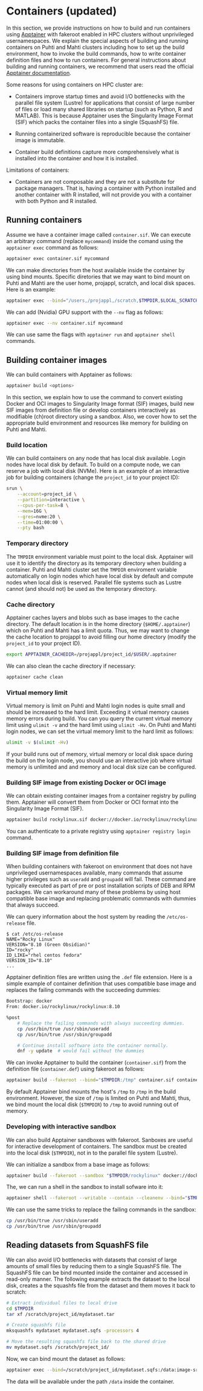 # Containers (updated)

In this section, we provide instructions on how to build and run containers using [Apptainer](https://apptainer.org/) with fakeroot enabled in HPC clusters without unprivileged usernamespaces.
We explain the special aspects of building and running containers on Puhti and Mahti clusters including how to set up the build environment, how to invoke the build commands, how to write container definition files and how to run containers.
For general instructions about building and running containers, we recommend that users read the official [Apptainer documentation](https://apptainer.org/docs/user/main/index.html).

Some reasons for using containers on HPC cluster are:

- Containers improve startup times and avoid I/O bottlenecks with the parallel file system (Lustre) for applications that consist of large number of files or load many shared libraries on startup (such as Python, R and MATLAB).
  This is because Apptainer uses the Singularity Image Format (SIF) which packs the container files into a single (SquashFS) file.

- Running containerized software is reproducible because the container image is immutable.

- Container build definitions capture more comprehensively what is installed into the container and how it is installed.

Limitations of containers:

- Containers are not composable and they are not a substitute for package managers.
  That is, having a container with Python installed and another container with R installed, will not provide you with a container with both Python and R installed.

## Running containers

Assume we have a container image called `container.sif`.
We can execute an arbitrary command (replace `mycommand`) inside the comand using the `apptainer exec` command as follows:

```bash
apptainer exec container.sif mycommand
```

We can make directories from the host available inside the container by using bind mounts.
Specific diretories that we may want to bind mount on Puhti and Mahti are the user home, projappl, scratch, and local disk spaces.
Here is an example:

```bash
apptainer exec --bind="/users,/projappl,/scratch,$TMPDIR,$LOCAL_SCRATCH" container.sif mycommand
```

We can add (Nvidia) GPU support with the `--nv` flag as follows:

```bash
apptainer exec --nv container.sif mycommand
```

We can use same the flags with `apptainer run` and `apptainer shell` commands.

## Building container images

We can build containers with Apptainer as follows:

```bash
apptainer build <options>
```

In this section, we explain how to use the command to convert existing Docker and OCI images to Singularity Image format (SIF) images, build new SIF images from definition file or develop containers interactively as modifiable (ch)root directory using a sandbox.
Also, we cover how to set the appropriate build environment and resources like memory for building on Puhti and Mahti.

### Build location

We can build containers on any node that has local disk available.
Login nodes have local disk by default.
To build on a compute node, we can reserve a job with local disk (NVMe).
Here is an example of an interactive job for building containers (change the `project_id` to your project ID):

```bash
srun \
    --account=project_id \
    --partition=interactive \
    --cpus-per-task=8 \
    --mem=16G \
    --gres=nvme:20 \
    --time=01:00:00 \
    --pty bash
```

### Temporary directory

The `TMPDIR` environment variable must point to the local disk.
Apptainer will use it to identify the directory as its temporary directory when building a container.
Puhti and Mahti cluster set the `TMPDIR` enviroment variable automatically on login nodes which have local disk by default and compute nodes when local disk is reserved.
Parallel file systems such as Lustre cannot (and should not) be used as the temporary directory.

### Cache directory

Apptainer caches layers and blobs such as base images to the cache directory.
The default location is in the home directory (`$HOME/.apptainer`) which on Puhti and Mahti has a limit quota.
Thus, we may want to change the cache location to projappl to avoid filling our home directory (modify the `project_id` to your project ID).

```bash
export APPTAINER_CACHEDIR=/projappl/project_id/$USER/.apptainer
```

We can also clean the cache directory if necessary:

```bash
apptainer cache clean
```

### Virtual memory limit

Virtual memory is limit on Puhti and Mahti login nodes is quite small and should be increased to the hard limit.
Exceeding it virtual memory causes memory errors during build.
You can you query the current virtual memory limit using `ulimit -v` and the hard limit using `ulimit -Hv`.
On Puhti and Mahti login nodes, we can set the virtual memory limit to the hard limit as follows:

```bash
ulimit -v $(ulimit -Hv)
```

If your build runs out of memory, virtual memory or local disk space during the build on the login node, you should use an interactive job where virtual memory is unlimited and and memory and local disk size can be configured.

### Building SIF image from existing Docker or OCI image

We can obtain existing container images from a container registry by pulling them.
Apptainer will convert them from Docker or OCI format into the Singularity Image Format (SIF).

```bash
apptainer build rockylinux.sif docker://docker.io/rockylinux/rockylinux:8
```

You can authenticate to a private registry using `apptainer registry login` command.

### Building SIF image from definition file

When building containers with fakeroot on environment that does not have unprivileged usernamespaces available, many commands that assume higher privileges such as `useradd` and `groupadd` will fail.
These command are typically executed as part of pre or post installation scripts of DEB and RPM packages.
We can workaround many of these problems by using host compatible base image and replacing problematic commands with dummies that always succeed.

We can query information about the host system by reading the `/etc/os-release` file.

```text
$ cat /etc/os-release
NAME="Rocky Linux"
VERSION="8.10 (Green Obsidian)"
ID="rocky"
ID_LIKE="rhel centos fedora"
VERSION_ID="8.10"
...
```

Apptainer definition files are written using the `.def` file extension.
Here is a simple example of container definition that uses compatible base image and replaces the failing commands with the succeeding dummies:

```sh title="container.def"
Bootstrap: docker
From: docker.io/rockylinux/rockylinux:8.10

%post
    # Replace the failing commands with always succeeding dummies.
    cp /usr/bin/true /usr/sbin/useradd
    cp /usr/bin/true /usr/sbin/groupadd

    # Continue install software into the container normally.
    dnf -y update  # would fail without the dummies
```

We can invoke Apptainer to build the container (`container.sif`) from the definition file (`container.def`) using fakeroot as follows:

```bash
apptainer build --fakeroot --bind="$TMPDIR:/tmp" container.sif container.def
```

By default Apptainer bind mounts the host's `/tmp` to `/tmp` in the build environment.
However, the size of `/tmp` is limited on Puhti and Mahti, thus, we bind mount the local disk (`$TMPDIR`) to `/tmp` to avoid running out of memory.

### Developing with interactive sandbox

We can also build Apptainer sandboxes with fakeroot.
Sanboxes are useful for interactive development of containers.
The sandbox must be created into the local disk (`$TMPDIR`), not in to the parallel file system (Lustre).

We can initialize a sandbox from a base image as follows:

```bash
apptainer build --fakeroot --sandbox "$TMPDIR/rockylinux" docker://docker.io/rockylinux/rockylinux:8.10
```

The, we can run a shell in the sandbox to install sofware into it:

```bash
apptainer shell --fakeroot --writable --contain --cleanenv --bind="$TMPDIR:/tmp" "$TMPDIR/rockylinux"
```

We can use the same tricks to replace the failing commands in the sandbox:

```bash
cp /usr/bin/true /usr/sbin/useradd
cp /usr/bin/true /usr/sbin/groupadd
```

## Reading datasets from SquashFS file

We can also avoid I/O bottlenecks with datasets that consist of large amounts of small files by reducing them to a single SquashFS file.
The SquashFS file can be bind mounted inside the container and accessed in read-only manner.
The following example extracts the dataset to the local disk, creates a the squashfs  file from the dataset and them moves it back to scratch:

```bash
# Extract individual files to local drive
cd $TMPDIR
tar xf /scratch/project_id/mydataset.tar

# Create squashfs file
mksquashfs mydataset mydataset.sqfs -processors 4

# Move the resulting squashfs file back to the shared drive
mv mydataset.sqfs /scratch/project_id/
```

Now, we can bind mount the dataset as follows:

```bash
apptainer exec --bind=/scratch/project_id/mydataset.sqfs:/data:image-src=/ container.sif mycommand
```

The data will be available under the path `/data` inside the container.
